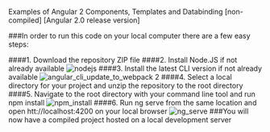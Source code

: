 Examples of Angular 2 Components, Templates and Databinding [non-compiled] [Angular 2.0 release version]

###In order to run this code on your local computer there are a few easy steps:

####1. Download the repository ZIP file
####2. Install Node.JS if not already available
![nodejs](https://cloud.githubusercontent.com/assets/4675174/17707742/cf03de8a-63af-11e6-9335-b059b4d55802.png)
####3. Install the latest CLI version if not already available
![angular_cli_update_to_webpack 2](https://cloud.githubusercontent.com/assets/4675174/18594849/ef782a68-7c0f-11e6-815f-e4ff73431d43.png)
####4. Select a local directory for your project and unzip the repository to the root directory
####5. Navigate to the root directory with your command line tool and run npm install
![npm_install](https://cloud.githubusercontent.com/assets/4675174/17707942/b0141bec-63b0-11e6-9f67-53dcbb522cd8.png)
####6. Run ng serve from the same location and open htt://localhost:4200 on your local browser
![ng_serve](https://cloud.githubusercontent.com/assets/4675174/17707955/b8c06020-63b0-11e6-8df1-44f142bca7bf.png)
###You will now have a compiled project hosted on a local development server
<br>

